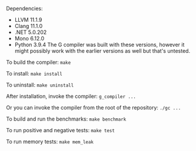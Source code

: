 Dependencies: 
* LLVM 11.1.9 
* Clang 11.1.0 
* .NET 5.0.202 
* Mono 6.12.0 
* Python 3.9.4 
The G compiler was built with these versions, however it might possibly work with the earlier versions as well but that's untested. 
 
To build the compiler: `make`

To install: `make install`

To uninstall: `make uninstall`

After installation, invoke the compiler: `g_compiler ...`
 
Or you can invoke the compiler from the root of the repository: `./gc ...`

To build and run the benchmarks: `make benchmark`

To run positive and negative tests: `make test`

To run memory tests: `make mem_leak`
